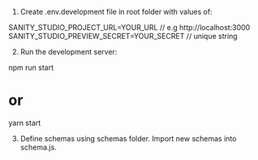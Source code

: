 1. Create .env.development file in root folder with values of:

SANITY_STUDIO_PROJECT_URL=YOUR_URL // e.g http://localhost:3000
SANITY_STUDIO_PREVIEW_SECRET=YOUR_SECRET // unique string

2. Run the development server:

npm run start

# or

yarn start

3. Define schemas using schemas folder. Import new schemas into schema.js.
